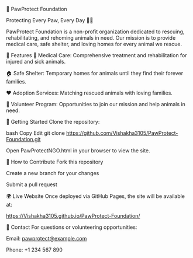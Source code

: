 🐾 PawProtect Foundation

Protecting Every Paw, Every Day 🐶🐱

PawProtect Foundation is a non-profit organization dedicated to rescuing, rehabilitating, and rehoming animals in need. Our mission is to provide medical care, safe shelter, and loving homes for every animal we rescue.

🌟 Features
🏥 Medical Care: Comprehensive treatment and rehabilitation for injured and sick animals.

🏠 Safe Shelter: Temporary homes for animals until they find their forever families.

❤️ Adoption Services: Matching rescued animals with loving families.

🤝 Volunteer Program: Opportunities to join our mission and help animals in need.

🚀 Getting Started
Clone the repository:

bash
Copy
Edit
git clone https://github.com/Vishakha3105/PawProtect-Foundation.git

Open PawProtectNGO.html in your browser to view the site.

🤲 How to Contribute
Fork this repository

Create a new branch for your changes

Submit a pull request

🌍 Live Website
Once deployed via GitHub Pages, the site will be available at:

https://Vishakha3105.github.io/PawProtect-Foundation/

📧 Contact
For questions or volunteering opportunities:

Email: pawprotect@example.com

Phone: +1 234 567 890

